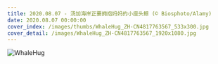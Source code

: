 ```yaml
---
title: 2020.08.07 - 汤加海岸正要拥抱妈妈的小座头鲸 (© Biosphoto/Alamy)
date: 2020.08.07 00:00:00
cover_index: /images/thumbs/WhaleHug_ZH-CN4817763567_533x300.jpg
cover_detail: /images/WhaleHug_ZH-CN4817763567_1920x1080.jpg
---
```


![WhaleHug](/images/WhaleHug_ZH-CN4817763567_1920x1080.jpg)
